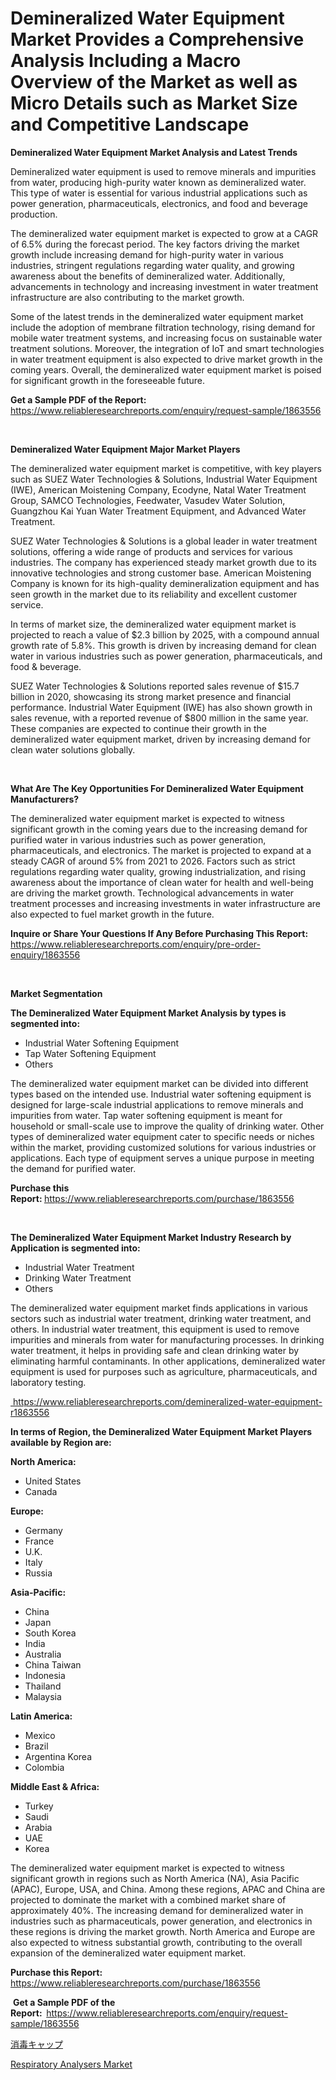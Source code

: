 <p><h1>Demineralized Water Equipment Market Provides a Comprehensive Analysis Including a Macro Overview of the Market as well as Micro Details such as Market Size and Competitive Landscape</h1></p><p><strong>Demineralized Water Equipment Market Analysis and Latest Trends</strong></p>
<p><p>Demineralized water equipment is used to remove minerals and impurities from water, producing high-purity water known as demineralized water. This type of water is essential for various industrial applications such as power generation, pharmaceuticals, electronics, and food and beverage production.</p><p>The demineralized water equipment market is expected to grow at a CAGR of 6.5% during the forecast period. The key factors driving the market growth include increasing demand for high-purity water in various industries, stringent regulations regarding water quality, and growing awareness about the benefits of demineralized water. Additionally, advancements in technology and increasing investment in water treatment infrastructure are also contributing to the market growth.</p><p>Some of the latest trends in the demineralized water equipment market include the adoption of membrane filtration technology, rising demand for mobile water treatment systems, and increasing focus on sustainable water treatment solutions. Moreover, the integration of IoT and smart technologies in water treatment equipment is also expected to drive market growth in the coming years. Overall, the demineralized water equipment market is poised for significant growth in the foreseeable future.</p></p>
<p><strong>Get a Sample PDF of the Report:&nbsp;</strong> <a href="https://www.reliableresearchreports.com/enquiry/request-sample/1863556">https://www.reliableresearchreports.com/enquiry/request-sample/1863556</a></p>
<p>&nbsp;</p>
<p><strong>Demineralized Water Equipment Major Market Players</strong></p>
<p><p>The demineralized water equipment market is competitive, with key players such as SUEZ Water Technologies & Solutions, Industrial Water Equipment (IWE), American Moistening Company, Ecodyne, Natal Water Treatment Group, SAMCO Technologies, Feedwater, Vasudev Water Solution, Guangzhou Kai Yuan Water Treatment Equipment, and Advanced Water Treatment. </p><p>SUEZ Water Technologies & Solutions is a global leader in water treatment solutions, offering a wide range of products and services for various industries. The company has experienced steady market growth due to its innovative technologies and strong customer base. American Moistening Company is known for its high-quality demineralization equipment and has seen growth in the market due to its reliability and excellent customer service. </p><p>In terms of market size, the demineralized water equipment market is projected to reach a value of $2.3 billion by 2025, with a compound annual growth rate of 5.8%. This growth is driven by increasing demand for clean water in various industries such as power generation, pharmaceuticals, and food & beverage.</p><p>SUEZ Water Technologies & Solutions reported sales revenue of $15.7 billion in 2020, showcasing its strong market presence and financial performance. Industrial Water Equipment (IWE) has also shown growth in sales revenue, with a reported revenue of $800 million in the same year. These companies are expected to continue their growth in the demineralized water equipment market, driven by increasing demand for clean water solutions globally.</p></p>
<p>&nbsp;</p>
<p><strong>What Are The Key Opportunities For Demineralized Water Equipment Manufacturers?</strong></p>
<p><p>The demineralized water equipment market is expected to witness significant growth in the coming years due to the increasing demand for purified water in various industries such as power generation, pharmaceuticals, and electronics. The market is projected to expand at a steady CAGR of around 5% from 2021 to 2026. Factors such as strict regulations regarding water quality, growing industrialization, and rising awareness about the importance of clean water for health and well-being are driving the market growth. Technological advancements in water treatment processes and increasing investments in water infrastructure are also expected to fuel market growth in the future.</p></p>
<p><strong>Inquire or Share Your Questions If Any Before Purchasing This Report:</strong> <a href="https://www.reliableresearchreports.com/enquiry/pre-order-enquiry/1863556">https://www.reliableresearchreports.com/enquiry/pre-order-enquiry/1863556</a></p>
<p>&nbsp;</p>
<p><strong>Market Segmentation</strong></p>
<p><strong>The Demineralized Water Equipment Market Analysis by types is segmented into:</strong></p>
<p><ul><li>Industrial Water Softening Equipment</li><li>Tap Water Softening Equipment</li><li>Others</li></ul></p>
<p><p>The demineralized water equipment market can be divided into different types based on the intended use. Industrial water softening equipment is designed for large-scale industrial applications to remove minerals and impurities from water. Tap water softening equipment is meant for household or small-scale use to improve the quality of drinking water. Other types of demineralized water equipment cater to specific needs or niches within the market, providing customized solutions for various industries or applications. Each type of equipment serves a unique purpose in meeting the demand for purified water.</p></p>
<p><strong>Purchase this Report:&nbsp;</strong><a href="https://www.reliableresearchreports.com/purchase/1863556">https://www.reliableresearchreports.com/purchase/1863556</a></p>
<p>&nbsp;</p>
<p><strong>The Demineralized Water Equipment Market Industry Research by Application is segmented into:</strong></p>
<p><ul><li>Industrial Water Treatment</li><li>Drinking Water Treatment</li><li>Others</li></ul></p>
<p><p>The demineralized water equipment market finds applications in various sectors such as industrial water treatment, drinking water treatment, and others. In industrial water treatment, this equipment is used to remove impurities and minerals from water for manufacturing processes. In drinking water treatment, it helps in providing safe and clean drinking water by eliminating harmful contaminants. In other applications, demineralized water equipment is used for purposes such as agriculture, pharmaceuticals, and laboratory testing.</p></p>
<p><a href="https://www.reliableresearchreports.com/demineralized-water-equipment-r1863556">&nbsp;https://www.reliableresearchreports.com/demineralized-water-equipment-r1863556</a></p>
<p><strong>In terms of Region, the Demineralized Water Equipment Market Players available by Region are:</strong></p>
<p>
    <p> <strong> North America: </strong>
        <ul>
            <li>United States</li>
            <li>Canada</li>
        </ul>
        </p> 
    <p> <strong> Europe: </strong>
        <ul>
            <li>Germany</li>
            <li>France</li>
            <li>U.K.</li>
            <li>Italy</li>
            <li>Russia</li>
        </ul>
        </p> 
    <p> <strong> Asia-Pacific: </strong>
        <ul>
            <li>China</li>
            <li>Japan</li>
            <li>South Korea</li>
            <li>India</li>
            <li>Australia</li>
            <li>China Taiwan</li>
            <li>Indonesia</li>
            <li>Thailand</li>
            <li>Malaysia</li>
        </ul>
        </p> 
    <p> <strong> Latin America: </strong>
        <ul>
            <li>Mexico</li>
            <li>Brazil</li>
            <li>Argentina Korea</li>
            <li>Colombia</li>
        </ul>
        </p> 
    <p> <strong> Middle East & Africa: </strong>
        <ul>
            <li>Turkey</li>
            <li>Saudi</li>
            <li>Arabia</li>
            <li>UAE</li>
            <li>Korea</li>
        </ul>
    </p>
    </p>
<p><p>The demineralized water equipment market is expected to witness significant growth in regions such as North America (NA), Asia Pacific (APAC), Europe, USA, and China. Among these regions, APAC and China are projected to dominate the market with a combined market share of approximately 40%. The increasing demand for demineralized water in industries such as pharmaceuticals, power generation, and electronics in these regions is driving the market growth. North America and Europe are also expected to witness substantial growth, contributing to the overall expansion of the demineralized water equipment market.</p></p>
<p><strong>Purchase this Report: </strong><a href="https://www.reliableresearchreports.com/purchase/1863556">https://www.reliableresearchreports.com/purchase/1863556</a></p>
<p>&nbsp;<strong>Get a Sample PDF of the Report:&nbsp;&nbsp;</strong><a href="https://www.reliableresearchreports.com/enquiry/request-sample/1863556">https://www.reliableresearchreports.com/enquiry/request-sample/1863556</a></p>
<p><strong></strong></p>
<p><p><a href="https://github.com/oqoeusbvpadwjs08/Market-Research-Report-List-1/blob/main/217464132677.md">消毒キャップ</a></p><p><a href="https://spotless-saver-8fd.notion.site/Respiratory-Analysers-Market-Insight-Market-Trends-Growth-Forecasted-from-2024-TO-2031-4a004f09f0924248adc3b860644bd5c4">Respiratory Analysers Market</a></p></p>